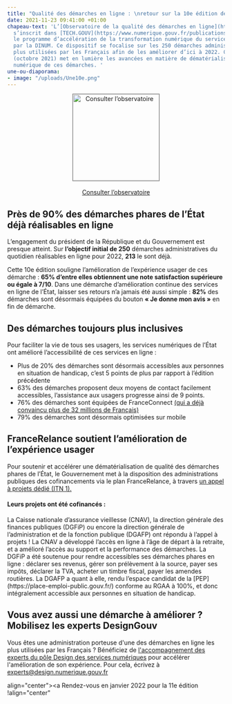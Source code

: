 ```yaml
---
title: "Qualité des démarches en ligne : \nretour sur la 10e édition de l’Observatoire"
date: 2021-11-23 09:41:00 +01:00
chapeau-text: 'L’[Observatoire de la qualité des démarches en ligne](https://observatoire.numerique.gouv.fr/observatoire/)
  s’inscrit dans [TECH.GOUV](https://www.numerique.gouv.fr/publications/tech-gouv-strategie-et-feuille-de-route-2019-2021/),
  le programme d’accélération de la transformation numérique du service public piloté
  par la DINUM. Ce dispositif se focalise sur les 250 démarches administratives les
  plus utilisées par les Français afin de les améliorer d’ici à 2022. Cette 10e édition
  (octobre 2021) met en lumière les avancées en matière de dématérialisation et d’inclusion
  numérique de ces démarches. '
une-ou-diaporama:
- image: "/uploads/Une10e.png"
---
```


<p align="center"><a href="https://observatoire.numerique.gouv.fr/observatoire/"><img src="![Obs10e.png](/uploads/Obs10e.png)" width="200" style="border:1px solid gray" align="center" alt="Consulter l’observatoire"/></a>
<br>
<br>
<a href="https://observatoire.numerique.gouv.fr/observatoire/" class="button">Consulter l’observatoire</a></p>

## Près de 90% des démarches phares de l’État déjà réalisables en ligne

L’engagement du président de la République et du Gouvernement est presque atteint. Sur **l’objectif initial de 250** démarches administratives du quotidien réalisables en ligne pour 2022, **213** le sont déjà.

Cette 10e édition souligne l’amélioration de l’expérience usager de ces démarche : **65% d’entre elles obtiennent une note satisfaction supérieure ou égale à 7/10**. Dans une démarche d’amélioration continue des services en ligne de l’État, laisser ses retours n’a jamais été aussi simple : **82%** des démarches sont désormais équipées du bouton **« Je donne mon avis »** en fin de démarche.

## Des démarches toujours plus inclusives

Pour faciliter la vie de tous ses usagers, les services numériques de l’État ont amélioré l’accessibilité de ces services en ligne :

* Plus de 20% des démarches sont désormais accessibles aux personnes en situation de handicap, c’est 5 points de plus par rapport à l’édition précédente
* 63% des démarches proposent deux moyens de contact facilement accessibles, l’assistance aux usagers progresse ainsi de 9 points.
* 76% des démarches sont équipées de FranceConnect [(qui a déjà convaincu plus de 32 millions de Français)](https://www.numerique.gouv.fr/actualites/30-millions-utilisateurs-conquis-par-franceconnect/)
* 79% des démarches sont désormais optimisées sur mobile

## FranceRelance soutient l’amélioration de l’expérience usager

Pour soutenir et accélérer une dématérialisation de qualité des démarches phares de l’État, le Gouvernement met à la disposition des administrations publiques des cofinancements via le plan FranceRelance, à travers [un appel à projets dédié (ITN 1).](https://france-relance.transformation.gouv.fr/61a2-ameliorer-lexperience-usager-dans-une-demarch)

<div class="noir encadre">
<h4>Leurs projets ont été cofinancés :</h4> 
<p>La Caisse nationale d’assurance vieillesse (CNAV), la direction générale des finances publiques (DGFiP) ou encore la direction générale de l’administration et de la fonction publique (DGAFP) ont répondu à l’appel à projets ! La CNAV a développé l’accès en ligne à l’âge de départ à la retraite, et a amélioré l’accès au support et la performance des démarches.   La DGFiP a été soutenue pour rendre accessibles ses démarches phares en ligne : déclarer ses revenus, gérer son prélèvement à la source, payer ses impôts, déclarer la TVA, acheter un timbre fiscal, payer les amendes routières. La DGAFP a quant à elle, rendu l’espace candidat de la [PEP](https://place-emploi-public.gouv.fr/) conforme au RGAA à 100%, et donc intégralement accessible aux personnes en situation de handicap.</p> 
</ul> 
</div>

## Vous avez aussi une démarche à améliorer ? Mobilisez les experts DesignGouv 

Vous êtes une administration porteuse d'une des démarches en ligne les plus utilisées par les Français ? Bénéficiez de [l'accompagnement des experts du pôle Design des services numériques](https://design.numerique.gouv.fr/articles/2021-08-20-appui-experts/) pour accélérer l'amélioration de son expérience. Pour cela, écrivez à experts@design.numerique.gouv.fr

align="center"><a Rendez-vous en janvier 2022 pour la 11e édition !align="center"</a>